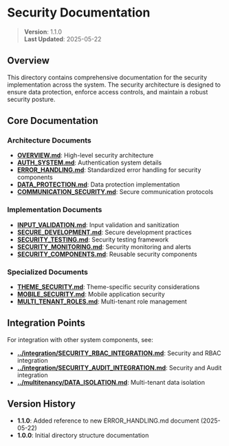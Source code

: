 
# Security Documentation

> **Version**: 1.1.0  
> **Last Updated**: 2025-05-22

## Overview

This directory contains comprehensive documentation for the security implementation across the system. The security architecture is designed to ensure data protection, enforce access controls, and maintain a robust security posture.

## Core Documentation

### Architecture Documents

- **[OVERVIEW.md](OVERVIEW.md)**: High-level security architecture
- **[AUTH_SYSTEM.md](AUTH_SYSTEM.md)**: Authentication system details
- **[ERROR_HANDLING.md](ERROR_HANDLING.md)**: Standardized error handling for security components
- **[DATA_PROTECTION.md](DATA_PROTECTION.md)**: Data protection implementation
- **[COMMUNICATION_SECURITY.md](COMMUNICATION_SECURITY.md)**: Secure communication protocols

### Implementation Documents

- **[INPUT_VALIDATION.md](INPUT_VALIDATION.md)**: Input validation and sanitization
- **[SECURE_DEVELOPMENT.md](SECURE_DEVELOPMENT.md)**: Secure development practices
- **[SECURITY_TESTING.md](SECURITY_TESTING.md)**: Security testing framework
- **[SECURITY_MONITORING.md](SECURITY_MONITORING.md)**: Security monitoring and alerts
- **[SECURITY_COMPONENTS.md](SECURITY_COMPONENTS.md)**: Reusable security components

### Specialized Documents

- **[THEME_SECURITY.md](THEME_SECURITY.md)**: Theme-specific security considerations
- **[MOBILE_SECURITY.md](MOBILE_SECURITY.md)**: Mobile application security
- **[MULTI_TENANT_ROLES.md](MULTI_TENANT_ROLES.md)**: Multi-tenant role management

## Integration Points

For integration with other system components, see:

- **[../integration/SECURITY_RBAC_INTEGRATION.md](../integration/SECURITY_RBAC_INTEGRATION.md)**: Security and RBAC integration
- **[../integration/SECURITY_AUDIT_INTEGRATION.md](../integration/SECURITY_AUDIT_INTEGRATION.md)**: Security and Audit integration
- **[../multitenancy/DATA_ISOLATION.md](../multitenancy/DATA_ISOLATION.md)**: Multi-tenant data isolation

## Version History

- **1.1.0**: Added reference to new ERROR_HANDLING.md document (2025-05-22)
- **1.0.0**: Initial directory structure documentation
